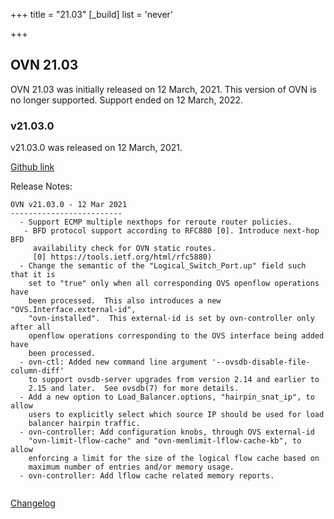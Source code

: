 +++
title = "21.03"
[_build]
  list = 'never'

+++

## OVN 21.03 

OVN 21.03 was initially released on 12 March, 2021. 
This version of OVN is no longer supported. Support ended on 12 March, 2022.

### v21.03.0
v21.03.0 was released on 12 March, 2021.

[Github link](https://github.com/ovn-org/ovn/releases/tag/v21.03.0)

Release Notes:
```
OVN v21.03.0 - 12 Mar 2021
-------------------------
  - Support ECMP multiple nexthops for reroute router policies.
   - BFD protocol support according to RFC880 [0]. Introduce next-hop BFD
     availability check for OVN static routes.
     [0] https://tools.ietf.org/html/rfc5880)
  - Change the semantic of the "Logical_Switch_Port.up" field such that it is
    set to "true" only when all corresponding OVS openflow operations have
    been processed.  This also introduces a new "OVS.Interface.external-id",
    "ovn-installed".  This external-id is set by ovn-controller only after all
    openflow operations corresponding to the OVS interface being added have
    been processed.
  - ovn-ctl: Added new command line argument '--ovsdb-disable-file-column-diff'
    to support ovsdb-server upgrades from version 2.14 and earlier to
    2.15 and later.  See ovsdb(7) for more details.
  - Add a new option to Load_Balancer.options, "hairpin_snat_ip", to allow
    users to explicitly select which source IP should be used for load
    balancer hairpin traffic.
  - ovn-controller: Add configuration knobs, through OVS external-id
    "ovn-limit-lflow-cache" and "ovn-memlimit-lflow-cache-kb", to allow
    enforcing a limit for the size of the logical flow cache based on
    maximum number of entries and/or memory usage.
  - ovn-controller: Add lflow cache related memory reports.


```
[Changelog](../changelog_v21.03.0)
